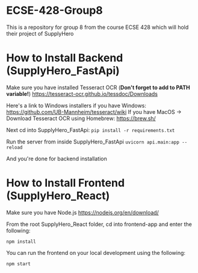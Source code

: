 # ECSE-428-Group8
This is a repository for group 8 from the course ECSE 428 which will hold their project of SupplyHero 

# How to Install Backend (SupplyHero_FastApi)
Make sure you have installed Tesseract OCR (**Don't forget to add to PATH variable!**)
https://tesseract-ocr.github.io/tessdoc/Downloads

Here's a link to Windows installers if you have Windows: https://github.com/UB-Mannheim/tesseract/wiki
If you have MacOS -> Download Tesseract OCR using Homebrew: https://brew.sh/

Next cd into SupplyHero_FastApi:
``` pip install -r requirements.txt ```

Run the server from inside SupplyHero_FastApi
``` uvicorn api.main:app --reload ```

And you're done for backend installation

# How to Install Frontend (SupplyHero_React)

Make sure you have Node.js https://nodejs.org/en/download/

From the root SupplyHero_React folder, cd into frontend-app and enter the following:

``` npm install ```

You can run the frontend on your local development using the following:

``` npm start ```



